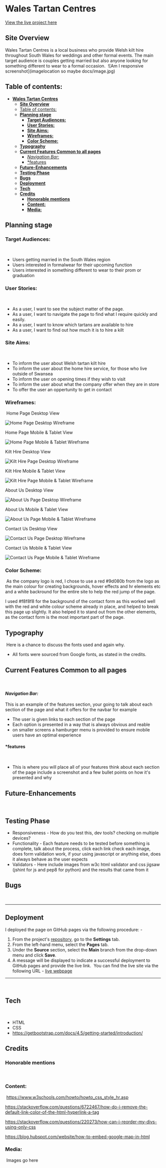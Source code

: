 # **Wales Tartan Centres**

[View the live project here](###)

## **Site Overview**

Wales Tartan Centres is a local business who provide Welsh kilt hire throughout South Wales for weddings and other formal events. The main target audience is couples getting married but also anyone looking for something different to wear to a formal occasion.
​
![Am I responsive screenshot](imagelocation so maybe docs/image.jpg)
​

## Table of contents:

- [**Wales Tartan Centres**](#wales-tartan-centres)
  - [**Site Overview**](#site-overview)
  - [Table of contents:](#table-of-contents)
  - [**Planning stage**](#planning-stage)
    - [**Target Audiences:**](#target-audiences)
    - [**User Stories:**](#user-stories)
    - [**Site Aims:**](#site-aims)
    - [**Wireframes:**](#wireframes)
    - [**Color Scheme:**](#color-scheme)
  - [**Typography**](#typography)
  - [**Current Features Common to all pages**](#current-features-common-to-all-pages)
    - [_Navigation Bar:_](#navigation-bar)
    - [\*features](#features)
  - [**Future-Enhancements**](#future-enhancements)
  - [**Testing Phase**](#testing-phase)
  - [**Bugs**](#bugs)
  - [**Deployment**](#deployment)
  - [**Tech**](#tech)
  - [**Credits**](#credits)
    - [**Honorable mentions**](#honorable-mentions)
    - [**Content:**](#content)
    - [**Media:**](#media)

## **Planning stage**

### **Target Audiences:**

​

- Users getting married in the South Wales region
- Users interested in formalwear for their upcoming function
- Users interested in something different to wear to their prom or graduation
  ​

### **User Stories:**

​

- As a user, I want to see the subject matter of the page.
- As a user, I want to navigate the page to find what I require quickly and easily.
- As a user, I want to know which tartans are available to hire
- As a user, I want to find out how much it is to hire a kilt
  ​

### **Site Aims:**

​

- To inform the user about Welsh tartan kilt hire
- To inform the user about the home hire service, for those who live outside of Swansea
- To inform the user on opening times if they wish to visit
- To inform the user about what the company offer when they are in store
- To offer the user an oppertunity to get in contact
  ​​

### **Wireframes:**

​
Home Page Desktop View

![Home Page Desktop Wireframe](documentation/wireframes/homedesktopwf.png)

Home Page Mobile & Tablet View

![Home Page Mobile & Tablet Wireframe](documentation/wireframes/homemobilewf.png)

Kilt Hire Desktop View

![Kilt Hire Page Desktop Wireframe](documentation/wireframes/kilthiredesktopwf.png)

Kilt Hire Mobile & Tablet View

![Kilt Hire Page Mobile & Tablet Wireframe](documentation/wireframes/kilthiremobilewf.png)

About Us Desktop View

![About Us Page Desktop Wireframe](documentation/wireframes/aboutusdesktopwf.png)

About Us Mobile & Tablet View

![About Us Page Mobile & Tablet Wireframe](documentation/wireframes/aboutusmobilewf.png)

Contact Us Desktop View

![Contact Us Page Desktop Wireframe](documentation/wireframes/contactusdesktopwf.png)

Contact Us Mobile & Tablet View

![Contact Us Page Mobile & Tablet Wireframe](documentation/wireframes/contactusmobilewf.png)

### **Color Scheme:**

​
As the company logo is red, I chose to use a red #9d080b from the logo as the main colour for creating backgrounds, hover effects and hr elements etc and a white backround for the entire site to help the red jump of the page.

I used #f8f8f8 for the background of the contact form as this worked well with the red and white colour scheme already in place, and helped to break this page up slightly. It also helped it to stand out from the other elements, as the contact form is the most important part of the page.
​

## **Typography**

​
Here is a chance to discuss the fonts used and again why.
​

- All fonts were sourced from Google fonts, as stated in the credits.
  ​

## **Current Features Common to all pages**

​

#### _Navigation Bar:_

This is an example of the features section, your going to talk about each section of the page and what it offers for the navbar for example
​

- The user is given links to each section of the page
- Each option is presented in a way that is always obvious and reable
- on smaller screens a hamburger menu is provided to ensure mobile users have an optimal experience
  ​

#### \*features

​

- This is where you will place all of your features think about each section of the page include a screenshot and a few bullet points on how it's presented and why
  ​

## **Future-Enhancements**

​

## **Testing Phase**

- Responsiveness - How do you test this, dev tools? checking on multiple devices?
  ​
- Functionality - Each feature needs to be tested before something is complete, talk about the process, click each link check each image, does form validation work, if your using javascript or anything else, does it always behave as the user expects
  ​
- Validators - Here include images from w3c html validator and css jigsaw (jshint for js and pep8 for python) and the results that came from it
  ​
  ​

## **Bugs**

​

---

## **Deployment**

I deployed the page on GitHub pages via the following procedure: -
​

1. From the project's [repository](pageurl), go to the **Settings** tab.
2. From the left-hand menu, select the **Pages** tab.
3. Under the **Source** section, select the **Main** branch from the drop-down menu and click **Save**.
4. A message will be displayed to indicate a successful deployment to GitHub pages and provide the live link.
   ​
   You can find the live site via the following URL - [live webpage](https://yoururlhere)

---

​

## **Tech**

​

- HTML
- CSS
- <https://getbootstrap.com/docs/4.5/getting-started/introduction/>
  ​

## **Credits**

### **Honorable mentions**

​

### **Content:**

​
https://www.w3schools.com/howto/howto_css_style_hr.asp

https://stackoverflow.com/questions/6722467/how-do-i-remove-the-default-link-color-of-the-html-hyperlink-a-tag

https://stackoverflow.com/questions/220273/how-can-i-reorder-my-divs-using-only-css

https://blog.hubspot.com/website/how-to-embed-google-map-in-html

### **Media:**

​
Images go here
